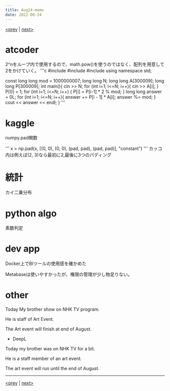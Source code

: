 ```yaml
---
title: Aug24-memo 
date: 2022-08-24 
---
```


[<prev](https://idekworks.github.io/TechnicalMemo/2022/08/23/Aug23.html) | [next>](https://idekworks.github.io/TechnicalMemo/2022/08/25/Aug25.html) 

# atcoder

2^nをループ内で使用するので、math.pow()を使うのではなく、配列を用意して2をかけていく。
'''c
#include <iostream>
#include <cmath>
#include <algorithm>
using namespace std;

const long long mod = 1000000007;
long long N;
long long A[300009];
long long P[300009];
int main(){
  cin >> N;
  for (int i=1; i<=N; i++){
    cin >> A[i];
  }
  P[0] = 1;
  for (int i=1; i<=N; i++) {
    P[i] = P[i-1] * 2 % mod;
  }
  long long answer = 0L;
  for (int i=1; i<=N; i++){
    answer += P[i - 1] * A[i];
    answer %= mod;
  }
  cout << answer << endl;
}
'''

# kaggle
numpy.pad関数

'''
x = np.pad(x, [(0, 0), (0, 0), (pad, pad), (pad, pad)], "constant")
'''
カッコ内は例えば(2, 3)なら最初に2,最後に3つのパディング

# 統計
カイ二乗分布

# python algo
素数判定

# dev app
Docker上でBIツールの使用感を確かめた

Metabaseは使いやすかったが、権限の管理が少し物足りない。

# other
Today My brother show on NHK TV program.

He is staff of Art Event.

The Art event will finish at end of August.

- DeepL

Today my brother was on NHK TV for a bit.

He is a staff member of an art event.

The art event will run until the end of August.



***

[<prev](https://idekworks.github.io/TechnicalMemo/2022/08/23/Aug23.html) | [next>](https://idekworks.github.io/TechnicalMemo/2022/08/25/Aug25.html)

